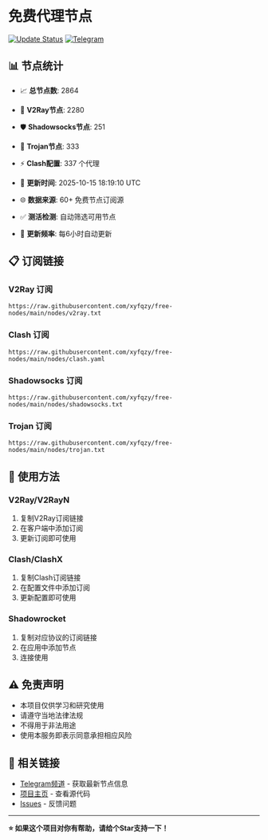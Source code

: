 # 免费代理节点

[![Update Status](https://github.com/xyfqzy/free-nodes/workflows/Node%20Collector%20and%20Testing/badge.svg)](https://github.com/xyfqzy/free-nodes/actions)
[![Telegram](https://img.shields.io/badge/📱_TG频道-2CA5E0?style=for-the-badge&logo=telegram&logoColor=white)](https://t.me/fq521)

## 📊 节点统计
- 📈 **总节点数**: 2864
- 🎯 **V2Ray节点**: 2280
- 🛡️ **Shadowsocks节点**: 251
- 🔐 **Trojan节点**: 333
- ⚡ **Clash配置**: 337 个代理

- 🔄 **更新时间**: 2025-10-15 18:19:10 UTC
- 🌐 **数据来源**: 60+ 免费节点订阅源
- ✅ **测活检测**: 自动筛选可用节点
- 🚀 **更新频率**: 每6小时自动更新

## 📋 订阅链接

### V2Ray 订阅
```
https://raw.githubusercontent.com/xyfqzy/free-nodes/main/nodes/v2ray.txt
```

### Clash 订阅
```
https://raw.githubusercontent.com/xyfqzy/free-nodes/main/nodes/clash.yaml
```

### Shadowsocks 订阅
```
https://raw.githubusercontent.com/xyfqzy/free-nodes/main/nodes/shadowsocks.txt
```

### Trojan 订阅
```
https://raw.githubusercontent.com/xyfqzy/free-nodes/main/nodes/trojan.txt
```

## 📱 使用方法

### V2Ray/V2RayN
1. 复制V2Ray订阅链接
2. 在客户端中添加订阅
3. 更新订阅即可使用

### Clash/ClashX
1. 复制Clash订阅链接
2. 在配置文件中添加订阅
3. 更新配置即可使用

### Shadowrocket
1. 复制对应协议的订阅链接
2. 在应用中添加节点
3. 连接使用

## ⚠️ 免责声明

- 本项目仅供学习和研究使用
- 请遵守当地法律法规
- 不得用于非法用途
- 使用本服务即表示同意承担相应风险

## 🔗 相关链接

- [Telegram频道](https://t.me/fq521) - 获取最新节点信息
- [项目主页](https://github.com/xyfqzy/free-nodes) - 查看源代码
- [Issues](https://github.com/xyfqzy/free-nodes/issues) - 反馈问题

---

**⭐ 如果这个项目对你有帮助，请给个Star支持一下！**
